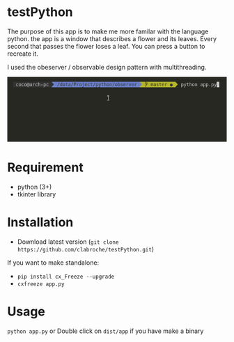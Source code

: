 # testPython

The purpose of this app is to make me more familar with the language python.
the app is a window that describes a flower and its leaves. Every second that passes the flower loses a leaf. You can press a button to recreate it.

I used the obeserver / observable design pattern with multithreading.

![Application](./app.gif)

# Requirement
  
  - python (3+)
  - tkinter library

# Installation

  - Download latest version (```git clone https://github.com/clabroche/testPython.git```)

If you want to make standalone:
  - ```pip install cx_Freeze --upgrade```
  - ```cxfreeze app.py```
 
 
# Usage
  
  ```python app.py```
  or 
  Double click on ```dist/app``` if you have make a binary
  
